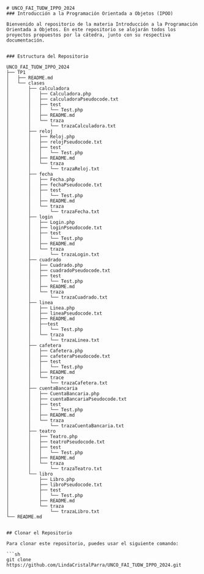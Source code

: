     # UNCO_FAI_TUDW_IPPO_2024
    ### Introducción a la Programación Orientada a Objetos (IPOO)

    Bienvenido al repositorio de la materia Introducción a la Programación Orientada a Objetos. En este repositorio se alojarán todos los proyectos propuestos por la cátedra, junto con su respectiva documentación.


    ### Estructura del Repositorio

    UNCO_FAI_TUDW_IPPO_2024 
    ├── TP1 
    │   ├── README.md 
    │   └── clases 
    │       ├── calculadora 
    │       │   ├── Calculadora.php 
    │       │   ├── calculadoraPseudocode.txt 
    │       │   ├── test 
    │       │   │   └── Test.php 
    │       │   ├── README.md 
    │       │   └── traza 
    │       │       └── trazaCalculadora.txt 
    │       ├── reloj 
    │       │   ├── Reloj.php 
    │       │   ├── relojPseudocode.txt 
    │       │   ├── test 
    │       │   │   └── Test.php
    │       │   ├── README.md 
    │       │   └── traza 
    │       │       └── trazaReloj.txt 
    │       ├── fecha 
    │       │   ├── Fecha.php 
    │       │   ├── fechaPseudocode.txt 
    │       │   ├── test 
    │       │   │   └── Test.php
    │       │   ├── README.md 
    │       │   └── traza 
    │       │       └── trazaFecha.txt 
    │       ├── login 
    │       │   ├── Login.php 
    │       │   ├── loginPseudocode.txt 
    │       │   ├── test 
    │       │   │   └── Test.php
    │       │   ├── README.md 
    │       │   └── traza 
    │       │       └── trazaLogin.txt 
    │       ├── cuadrado 
    │       │   ├── Cuadrado.php 
    │       │   ├── cuadradoPseudocode.txt 
    │       │   ├── test 
    │       │   │   └── Test.php
    │       │   ├── README.md 
    │       │   └── traza 
    │       │       └── trazaCuadrado.txt 
    │       ├── linea 
    │       │   ├── Linea.php 
    │       │   ├── lineaPseudocode.txt 
    │       │   ├── README.md 
    │       │   ├──test 
    │       │   │   └── Test.php 
    │       │   └── traza 
    │       │       └── trazaLinea.txt 
    │       ├── cafetera
    │       │   ├── Cafetera.php 
    │       │   ├── cafeteraPseudocode.txt 
    │       │   ├── test 
    │       │   │   └── Test.php
    │       │   ├── README.md 
    │       │   └── trace 
    │       │       └── trazaCafetera.txt 
    │       ├── cuentaBancaria 
    │       │   ├── CuentaBancaria.php 
    │       │   ├── cuentaBancariaPseudocode.txt 
    │       │   ├── test 
    │       │   │   └── Test.php
    │       │   ├── README.md 
    │       │   └── traza 
    │       │       └── trazaCuentaBancaria.txt 
    │       ├── teatro 
    │       │   ├── Teatro.php 
    │       │   ├── teatroPseudocode.txt 
    │       │   ├── test 
    │       │   │   └── Test.php 
    │       │   ├── README.md 
    │       │   └── traza 
    │       │       └── trazaTeatro.txt 
    │       └── libro 
    │           ├── Libro.php 
    │           ├── libroPseudocode.txt
    │           ├── test 
    │           │   └── Test.php  
    │           ├── README.md 
    │           └── traza 
    │               └── trazaLibro.txt 
    └── README.md


    ## Clonar el Repositorio

    Para clonar este repositorio, puedes usar el siguiente comando:

    ```sh
    git clone https://github.com/LindaCristalParra/UNCO_FAI_TUDW_IPPO_2024.git


